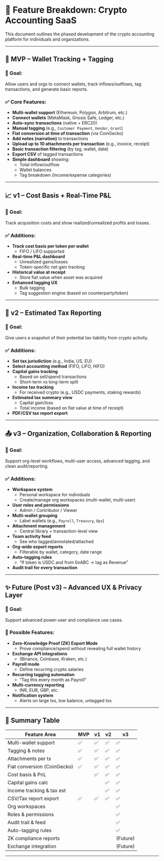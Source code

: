 # 🚀 Feature Breakdown: Crypto Accounting SaaS

This document outlines the phased development of the crypto accounting platform for individuals and organizations.

---

## 🧱 MVP – Wallet Tracking + Tagging

### 🎯 Goal:

Allow users and orgs to connect wallets, track inflows/outflows, tag transactions, and generate basic reports.

### ✅ Core Features:

- **Multi-wallet support** (Ethereum, Polygon, Arbitrum, etc.)
- **Connect wallets** (MetaMask, Gnosis Safe, Ledger, etc.)
- **Auto-sync transactions** (native + ERC20)
- **Manual tagging** (e.g., `Customer Payment`, `Vendor`, `Grant`)
- **Fiat conversion at time of transaction** (via CoinGecko)
- **Add notes (narration)** to transactions
- **Upload up to 10 attachments per transaction** (e.g., invoice, receipt)
- **Basic transaction filtering** (by tag, wallet, date)
- **Export CSV** of tagged transactions
- **Simple dashboard** showing:
  - Total inflow/outflow
  - Wallet balances
  - Tag breakdown (income/expense categories)

---

## 📈 v1 – Cost Basis + Real-Time P&L

### 🎯 Goal:

Track acquisition costs and show realized/unrealized profits and losses.

### ✅ Additions:

- **Track cost basis per token per wallet**
  - FIFO / LIFO supported
- **Real-time P&L dashboard**
  - Unrealized gains/losses
  - Token-specific net gain tracking
- **Historical value at receipt**
  - Store fiat value when asset was acquired
- **Enhanced tagging UX**
  - Bulk tagging
  - Tag suggestion engine (based on counterparty/token)

---

## 🧾 v2 – Estimated Tax Reporting

### 🎯 Goal:

Give users a snapshot of their potential tax liability from crypto activity.

### ✅ Additions:

- **Set tax jurisdiction** (e.g., India, US, EU)
- **Select accounting method** (FIFO, LIFO, HIFO)
- **Capital gains tracking**
  - Based on sell/spend transactions
  - Short-term vs long-term split
- **Income tax tracking**
  - For received crypto (e.g., USDC payments, staking rewards)
- **Estimated tax summary view**
  - Capital gain/loss
  - Total income (based on fiat value at time of receipt)
- **PDF/CSV tax report export**

---

## 📤 v3 – Organization, Collaboration & Reporting

### 🎯 Goal:

Support org-level workflows, multi-user access, advanced tagging, and clean audit/reporting.

### ✅ Additions:

- **Workspace system**
  - Personal workspace for individuals
  - Create/manage org workspaces (multi-wallet, multi-user)
- **User roles and permissions**
  - Admin / Contributor / Viewer
- **Multi-wallet grouping**
  - Label wallets (e.g., `Payroll`, `Treasury`, `Ops`)
- **Attachment management**
  - Central library + transaction-level view
- **Team activity feed**
  - See who tagged/annotated/attached
- **Org-wide export reports**
  - Filterable by wallet, category, date range
- **Auto-tagging rules**
  - “If token is USDC and from 0xABC → tag as Revenue”
- **Audit trail for every transaction**

---

## ✨ Future (Post v3) – Advanced UX & Privacy Layer

### 🎯 Goal:

Support advanced power-user and compliance use cases.

### 🧪 Possible Features:

- **Zero-Knowledge Proof (ZK) Export Mode**
  - Prove compliance/spend without revealing full wallet history
- **Exchange API integrations**
  - (Binance, Coinbase, Kraken, etc.)
- **Payroll mode**
  - Define recurring crypto salaries
- **Recurring tagging automation**
  - “Tag this every month as Payroll”
- **Multi-currency reporting**
  - INR, EUR, GBP, etc.
- **Notification system**
  - Alerts on large txs, low balance, untagged txs

---

## 🧠 Summary Table

| Feature Area                | MVP | v1  | v2  | v3       |
| --------------------------- | --- | --- | --- | -------- |
| Multi-wallet support        | ✅  | ✅  | ✅  | ✅       |
| Tagging & notes             | ✅  | ✅  | ✅  | ✅       |
| Attachments per tx          | ✅  | ✅  | ✅  | ✅       |
| Fiat conversion (CoinGecko) | ✅  | ✅  | ✅  | ✅       |
| Cost basis & PnL            |     | ✅  | ✅  | ✅       |
| Capital gains calc          |     |     | ✅  | ✅       |
| Income tracking & tax est   |     |     | ✅  | ✅       |
| CSV/Tax report export       | ✅  | ✅  | ✅  | ✅       |
| Org workspaces              |     |     |     | ✅       |
| Roles & permissions         |     |     |     | ✅       |
| Audit trail & feed          |     |     |     | ✅       |
| Auto-tagging rules          |     |     |     | ✅       |
| ZK compliance reports       |     |     |     | (Future) |
| Exchange integration        |     |     |     | (Future) |

---
